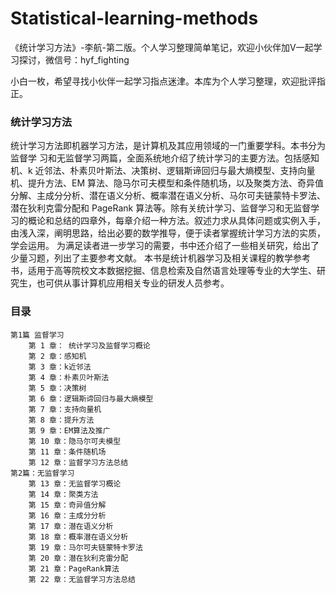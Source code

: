 # Statistical-learning-methods
《统计学习方法》-李航-第二版。个人学习整理简单笔记，欢迎小伙伴加V一起学习探讨，微信号：hyf_fighting

小白一枚，希望寻找小伙伴一起学习指点迷津。本库为个人学习整理，欢迎批评指正。

### 统计学习方法
统计学习方法即机器学习方法，是计算机及其应用领域的一门重要学科。本书分为监督学 习和无监督学习两篇，全面系统地介绍了统计学习的主要方法。包括感知机、k 近邻法、朴素贝叶斯法、决策树、逻辑斯谛回归与最大熵模型、支持向量机、提升方法、EM 算法、隐马尔可夫模型和条件随机场，以及聚类方法、奇异值分解、主成分分析、潜在语义分析、概率潜在语义分析、马尔可夫链蒙特卡罗法、潜在狄利克雷分配和 PageRank 算法等。除有关统计学习、监督学习和无监督学习的概论和总结的四章外，每章介绍一种方法。叙述力求从具体问题或实例入手， 由浅入深，阐明思路，给出必要的数学推导，便于读者掌握统计学习方法的实质，学会运用。 为满足读者进一步学习的需要，书中还介绍了一些相关研究，给出了少量习题，列出了主要参考文献。 本书是统计机器学习及相关课程的教学参考书，适用于高等院校文本数据挖掘、信息检索及自然语言处理等专业的大学生、研究生，也可供从事计算机应用相关专业的研发人员参考。
### 目录
    第1篇 监督学习
        第 1 章： 统计学习及监督学习概论
        第 2 章：感知机
        第 3 章：k近邻法
        第 4 章：朴素贝叶斯法
        第 5 章：决策树
        第 6 章：逻辑斯谛回归与最大熵模型
        第 7 章：支持向量机
        第 8 章：提升方法
        第 9 章：EM算法及推广
        第 10 章：隐马尔可夫模型
        第 11 章：条件随机场
        第 12 章：监督学习方法总结
    第2篇：无监督学习
        第 13 章：无监督学习概论
        第 14 章：聚类方法
        第 15 章：奇异值分解
        第 16 章：主成分分析
        第 17 章：潜在语义分析
        第 18 章：概率潜在语义分析
        第 19 章：马尔可夫链蒙特卡罗法
        第 20 章：潜在狄利克雷分配
        第 21 章：PageRank算法
        第 22 章：无监督学习方法总结

